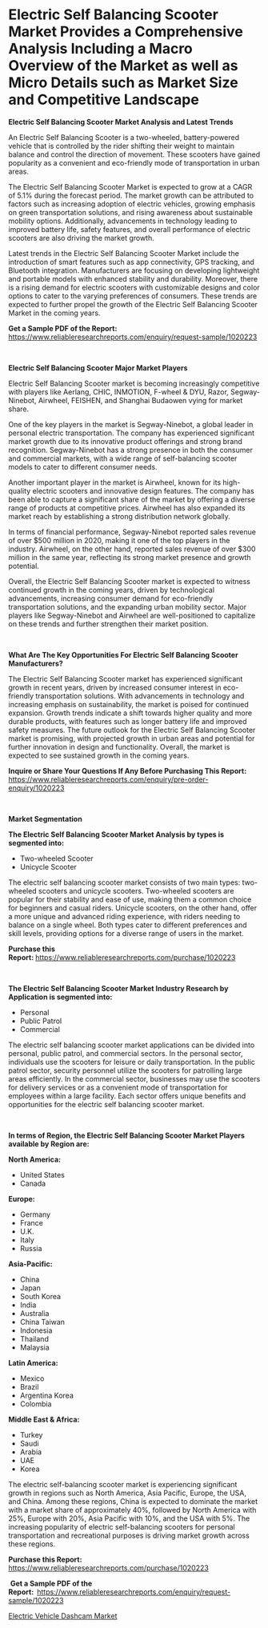 <p><h1>Electric Self Balancing Scooter Market Provides a Comprehensive Analysis Including a Macro Overview of the Market as well as Micro Details such as Market Size and Competitive Landscape</h1></p><p><strong>Electric Self Balancing Scooter Market Analysis and Latest Trends</strong></p>
<p><p>An Electric Self Balancing Scooter is a two-wheeled, battery-powered vehicle that is controlled by the rider shifting their weight to maintain balance and control the direction of movement. These scooters have gained popularity as a convenient and eco-friendly mode of transportation in urban areas.</p><p>The Electric Self Balancing Scooter Market is expected to grow at a CAGR of 5.1% during the forecast period. The market growth can be attributed to factors such as increasing adoption of electric vehicles, growing emphasis on green transportation solutions, and rising awareness about sustainable mobility options. Additionally, advancements in technology leading to improved battery life, safety features, and overall performance of electric scooters are also driving the market growth.</p><p>Latest trends in the Electric Self Balancing Scooter Market include the introduction of smart features such as app connectivity, GPS tracking, and Bluetooth integration. Manufacturers are focusing on developing lightweight and portable models with enhanced stability and durability. Moreover, there is a rising demand for electric scooters with customizable designs and color options to cater to the varying preferences of consumers. These trends are expected to further propel the growth of the Electric Self Balancing Scooter Market in the coming years.</p></p>
<p><strong>Get a Sample PDF of the Report:&nbsp;</strong> <a href="https://www.reliableresearchreports.com/enquiry/request-sample/1020223">https://www.reliableresearchreports.com/enquiry/request-sample/1020223</a></p>
<p>&nbsp;</p>
<p><strong>Electric Self Balancing Scooter Major Market Players</strong></p>
<p><p>Electric Self Balancing Scooter market is becoming increasingly competitive with players like Aerlang, CHIC, INMOTION, F-wheel & DYU, Razor, Segway-Ninebot, Airwheel, FEISHEN, and Shanghai Budaowen vying for market share. </p><p>One of the key players in the market is Segway-Ninebot, a global leader in personal electric transportation. The company has experienced significant market growth due to its innovative product offerings and strong brand recognition. Segway-Ninebot has a strong presence in both the consumer and commercial markets, with a wide range of self-balancing scooter models to cater to different consumer needs.</p><p>Another important player in the market is Airwheel, known for its high-quality electric scooters and innovative design features. The company has been able to capture a significant share of the market by offering a diverse range of products at competitive prices. Airwheel has also expanded its market reach by establishing a strong distribution network globally.</p><p>In terms of financial performance, Segway-Ninebot reported sales revenue of over $500 million in 2020, making it one of the top players in the industry. Airwheel, on the other hand, reported sales revenue of over $300 million in the same year, reflecting its strong market presence and growth potential.</p><p>Overall, the Electric Self Balancing Scooter market is expected to witness continued growth in the coming years, driven by technological advancements, increasing consumer demand for eco-friendly transportation solutions, and the expanding urban mobility sector. Major players like Segway-Ninebot and Airwheel are well-positioned to capitalize on these trends and further strengthen their market position.</p></p>
<p>&nbsp;</p>
<p><strong>What Are The Key Opportunities For Electric Self Balancing Scooter Manufacturers?</strong></p>
<p><p>The Electric Self Balancing Scooter market has experienced significant growth in recent years, driven by increased consumer interest in eco-friendly transportation solutions. With advancements in technology and increasing emphasis on sustainability, the market is poised for continued expansion. Growth trends indicate a shift towards higher quality and more durable products, with features such as longer battery life and improved safety measures. The future outlook for the Electric Self Balancing Scooter market is promising, with projected growth in urban areas and potential for further innovation in design and functionality. Overall, the market is expected to see sustained growth in the coming years.</p></p>
<p><strong>Inquire or Share Your Questions If Any Before Purchasing This Report:</strong> <a href="https://www.reliableresearchreports.com/enquiry/pre-order-enquiry/1020223">https://www.reliableresearchreports.com/enquiry/pre-order-enquiry/1020223</a></p>
<p>&nbsp;</p>
<p><strong>Market Segmentation</strong></p>
<p><strong>The Electric Self Balancing Scooter Market Analysis by types is segmented into:</strong></p>
<p><ul><li>Two-wheeled Scooter</li><li>Unicycle Scooter</li></ul></p>
<p><p>The electric self balancing scooter market consists of two main types: two-wheeled scooters and unicycle scooters. Two-wheeled scooters are popular for their stability and ease of use, making them a common choice for beginners and casual riders. Unicycle scooters, on the other hand, offer a more unique and advanced riding experience, with riders needing to balance on a single wheel. Both types cater to different preferences and skill levels, providing options for a diverse range of users in the market.</p></p>
<p><strong>Purchase this Report:&nbsp;</strong><a href="https://www.reliableresearchreports.com/purchase/1020223">https://www.reliableresearchreports.com/purchase/1020223</a></p>
<p>&nbsp;</p>
<p><strong>The Electric Self Balancing Scooter Market Industry Research by Application is segmented into:</strong></p>
<p><ul><li>Personal</li><li>Public Patrol</li><li>Commercial</li></ul></p>
<p><p>The electric self balancing scooter market applications can be divided into personal, public patrol, and commercial sectors. In the personal sector, individuals use the scooters for leisure or daily transportation. In the public patrol sector, security personnel utilize the scooters for patrolling large areas efficiently. In the commercial sector, businesses may use the scooters for delivery services or as a convenient mode of transportation for employees within a large facility. Each sector offers unique benefits and opportunities for the electric self balancing scooter market.</p></p>
<p>&nbsp;</p>
<p><strong>In terms of Region, the Electric Self Balancing Scooter Market Players available by Region are:</strong></p>
<p>
    <p> <strong> North America: </strong>
        <ul>
            <li>United States</li>
            <li>Canada</li>
        </ul>
        </p> 
    <p> <strong> Europe: </strong>
        <ul>
            <li>Germany</li>
            <li>France</li>
            <li>U.K.</li>
            <li>Italy</li>
            <li>Russia</li>
        </ul>
        </p> 
    <p> <strong> Asia-Pacific: </strong>
        <ul>
            <li>China</li>
            <li>Japan</li>
            <li>South Korea</li>
            <li>India</li>
            <li>Australia</li>
            <li>China Taiwan</li>
            <li>Indonesia</li>
            <li>Thailand</li>
            <li>Malaysia</li>
        </ul>
        </p> 
    <p> <strong> Latin America: </strong>
        <ul>
            <li>Mexico</li>
            <li>Brazil</li>
            <li>Argentina Korea</li>
            <li>Colombia</li>
        </ul>
        </p> 
    <p> <strong> Middle East & Africa: </strong>
        <ul>
            <li>Turkey</li>
            <li>Saudi</li>
            <li>Arabia</li>
            <li>UAE</li>
            <li>Korea</li>
        </ul>
    </p>
    </p>
<p><p>The electric self-balancing scooter market is experiencing significant growth in regions such as North America, Asia Pacific, Europe, the USA, and China. Among these regions, China is expected to dominate the market with a market share of approximately 40%, followed by North America with 25%, Europe with 20%, Asia Pacific with 10%, and the USA with 5%. The increasing popularity of electric self-balancing scooters for personal transportation and recreational purposes is driving market growth across these regions.</p></p>
<p><strong>Purchase this Report: </strong><a href="https://www.reliableresearchreports.com/purchase/1020223">https://www.reliableresearchreports.com/purchase/1020223</a></p>
<p>&nbsp;<strong>Get a Sample PDF of the Report:&nbsp;&nbsp;</strong><a href="https://www.reliableresearchreports.com/enquiry/request-sample/1020223">https://www.reliableresearchreports.com/enquiry/request-sample/1020223</a></p>
<p><strong></strong></p>
<p><p><a href="https://five-trouble-98a.notion.site/Global-Electric-Vehicle-Dashcam-Market-by-Types-Applications-and-Major-Players-with-Regional-Grow-088b10a4a8ce46229ee40988e1789b96">Electric Vehicle Dashcam Market</a></p></p>